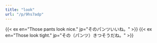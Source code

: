 ```yaml
---
title: "look"
url: "/p/9hs7adp"
---
```


{{< ex en="Those pants look nice." jp="そのパンツいいね。" >}}
{{< ex en="Those look tight." jp="その（パンツ）きつそうだね。" >}}

